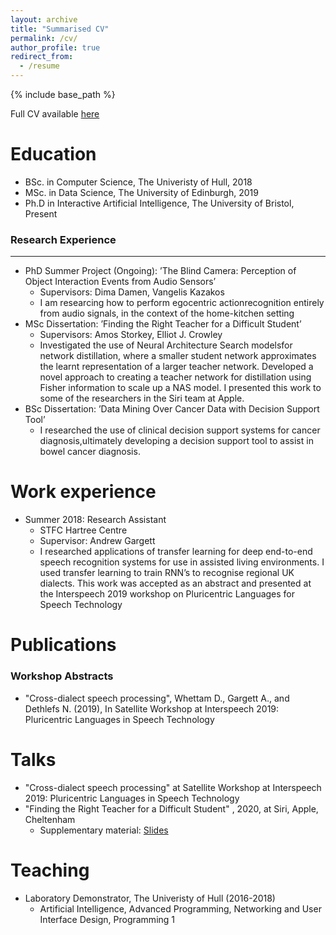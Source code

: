 ```yaml
---
layout: archive
title: "Summarised CV"
permalink: /cv/
author_profile: true
redirect_from:
  - /resume
---
```


{% include base_path %}

Full CV available [here](../files/Curriculum_Vitae.pdf) 

Education
======
* BSc. in Computer Science, The Univeristy of Hull, 2018
* MSc. in Data Science, The University of Edinburgh, 2019
* Ph.D in Interactive Artificial Intelligence, The University of Bristol, Present

### Research Experience
-------
* PhD Summer Project (Ongoing): ’The Blind Camera: Perception of Object Interaction Events from Audio Sensors’
  * Supervisors: Dima Damen, Vangelis Kazakos
  * I am researcing how to perform egocentric actionrecognition entirely from audio signals, in the context of the home-kitchen setting
* MSc Dissertation: ’Finding the Right Teacher for a Difficult Student’
  * Supervisors: Amos Storkey, Elliot J. Crowley
  * Investigated the use of Neural Architecture Search modelsfor network distillation, where a smaller student network approximates the learnt representation of a larger teacher network. Developed a novel approach to creating a teacher network for distillation using Fisher information to scale up a NAS model. I presented this work to some of the researchers in the Siri team at Apple.
* BSc Dissertation: ’Data Mining Over Cancer Data with Decision Support Tool’
  * I researched the use of clinical decision support systems for cancer diagnosis,ultimately developing a decision support tool to assist in bowel cancer diagnosis.

Work experience
======
* Summer 2018: Research Assistant
  * STFC Hartree Centre
  * Supervisor: Andrew Gargett
  * I researched applications of transfer learning for deep end-to-end speech recognition systems for use in assisted living environments. I used transfer learning to train RNN’s to recognise regional UK dialects. This work was accepted as an abstract and presented at the Interspeech 2019 workshop on Pluricentric Languages for Speech Technology
  
Publications
======
### Workshop Abstracts
* "Cross-dialect speech processing", Whettam D., Gargett A., and Dethlefs N. (2019), In Satellite Workshop at Interspeech 2019: Pluricentric Languages in Speech Technology

  
Talks
======
* "Cross-dialect speech processing" at Satellite Workshop at Interspeech 2019: Pluricentric Languages in Speech Technology
* "Finding the Right Teacher for a Difficult Student" , 2020, at Siri, Apple, Cheltenham
  * Supplementary material: [Slides](../files/FisherDistillationAppleTalk.pdf) 

  
Teaching
======
* Laboratory Demonstrator, The Univeristy of Hull (2016-2018)
  * Artificial Intelligence, Advanced Programming, Networking and User Interface Design, Programming 1
  

